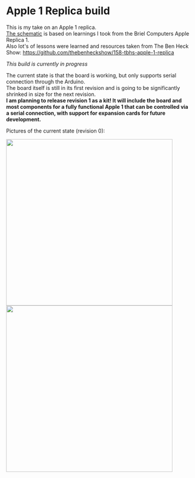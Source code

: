 # Apple 1 Replica build

This is my take on an Apple 1 replica.  
[The schematic](https://github.com/DutchMaker/Apple-1-Replica/blob/master/design/DesignSpark/schematic%20-%20Schematic.pdf) is based on learnings I took from the Briel Computers Apple Replica 1.  
Also lot's of lessons were learned and resources taken from The Ben Heck Show: https://github.com/thebenheckshow/158-tbhs-apple-1-replica

*This build is currently in progress*

The current state is that the board is working, but only supports serial connection through the Arduino.  
The board itself is still in its first revision and is going to be significantly shrinked in size for the next revision.  
**I am planning to release revision 1 as a kit! It will include the board and most components for a fully functional Apple 1 that can be controlled via a serial connection, with support for expansion cards for future development.**  

Pictures of the current state (revision 0):  

<img src="https://github.com/DutchMaker/Apple-1-Replica/raw/master/docs/revision0.jpg" width="450" />
<img src="https://github.com/DutchMaker/Apple-1-Replica/raw/master/docs/screenshot.png" width="450" />
